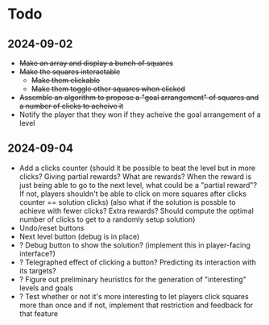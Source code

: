 # Todo

## 2024-09-02

- ~~Make an array and display a bunch of squares~~
- ~~Make the squares interactable~~
	- ~~Make them clickable~~
	- ~~Make them toggle other squares when clicked~~
- ~~Assemble an algorithm to propose a "goal arrangement" of squares and a number of clicks to acheive it~~
- Notify the player that they won if they acheive the goal arrangement of a level

## 2024-09-04

- Add a clicks counter 
	(should it be possible to beat the level but in more clicks? Giving partial rewards? What are rewards? When the reward is just being able to go to the next level, what could be a "partial reward"? If not, players shouldn't be able to click on more squares after clicks counter == solution clicks) 
	(also what if the solution is possble to achieve with fewer clicks? Extra rewards? Should compute the optimal number of clicks to get to a randomly setup solution)
- Undo/reset buttons
- Next level button (debug is in place)
- ? Debug button to show the solution? (implement this in player-facing interface?)
- ? Telegraphed effect of clicking a button? Predicting its interaction with its targets?
- ? Figure out preliminary heuristics for the generation of "interesting" levels and goals
- ? Test whether or not it's more interesting to let players click squares more than once and if not, implement that restriction and feedback for that feature